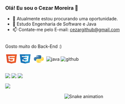 ### Olá! Eu sou o Cezar Moreira 👋



- 🔭 Atualmente estou procurando uma oportunidade.
- 🌱 Estudo Engenharia de Software e Java 
- 📫 Contate-me pelo E-mail: cezargithub@gmail.com
<br>
Gosto muito do Back-End :)

<div style="display: inline_block"><br>
  <!-- <img align="center" alt="Rafa-Js" height="30" width="40" src="https://raw.githubusercontent.com/devicons/devicon/master/icons/javascript/javascript-plain.svg">
  <img align="center" alt="Rafa-Ts" height="30" width="40" src="https://raw.githubusercontent.com/devicons/devicon/master/icons/typescript/typescript-plain.svg">
  <img align="center" alt="Rafa-React" height="30" width="40" src="https://raw.githubusercontent.com/devicons/devicon/master/icons/react/react-original.svg"> -->
  <img align="center" alt="Rafa-HTML" height="30" width="40" src="https://raw.githubusercontent.com/devicons/devicon/master/icons/html5/html5-original.svg">
  <img align="center" alt="Rafa-CSS" height="30" width="40" src="https://raw.githubusercontent.com/devicons/devicon/master/icons/css3/css3-original.svg">
  <img align="center" alt="Rafa-Python" height="30" width="40" src="https://raw.githubusercontent.com/devicons/devicon/master/icons/python/python-original.svg">
  <img align="center" alt="java" height="35" width="50" src="https://github.com/CezarCardosoMoreira/imagens/blob/main/java.jpg">
 <img align="center" alt="github" height="35" width="35" src="https://raw.githubusercontent.com/duribeiro/duribeiro/main/assets/GitHub.png">
  
</div>
<BR>
<div> 
  
  <a href="https://instagram.com/CEZARCMOREIRA" target="_blank"><img src="https://img.shields.io/badge/-Instagram-%23E4405F?style=for-the-badge&logo=instagram&logoColor=white" target="_blank"></a>
  <a href = "mailto:cezargithub@gmail.com"><img src="https://img.shields.io/badge/-Gmail-%23333?style=for-the-badge&logo=gmail&logoColor=white" target="_blank"></a>
  <a href="https://www.linkedin.com/in/cezar-constantino-cardoso-moreira-847652186" target="_blank"><img src="https://img.shields.io/badge/-LinkedIn-%230077B5?style=for-the-badge&logo=linkedin&logoColor=white" target="_blank"></a> 
  
</div>

<picture>
<source 
  srcset="https://github-readme-stats.vercel.app/api?username=CezarCardosoMoreira&show_icons=true&theme=dracula"
  media="(prefers-color-scheme: dark)"
/>
<source
  srcset="https://github-readme-stats.vercel.app/api?username=CezarCardosoMoreira&show_icons=true"
  media="(prefers-color-scheme: light), (prefers-color-scheme: no-preference)"
/>
<img src="https://github-readme-stats.vercel.app/api?username=CezarCardosoMoreira&show_icons=true" />
</picture>

  <div align="center">

  ![Snake animation](https://github.com/danielbped/danielbped/blob/output/github-contribution-grid-snake.svg)
  
</div>
